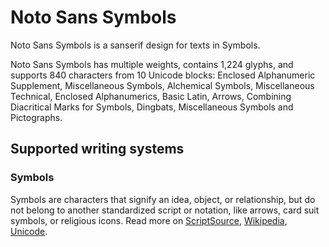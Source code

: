 
# Noto Sans Symbols

Noto Sans Symbols is a sanserif design for texts in Symbols. 

Noto Sans Symbols has multiple weights, contains 1,224 glyphs, and supports 840 characters from 10 Unicode blocks: Enclosed Alphanumeric Supplement, Miscellaneous Symbols, Alchemical Symbols, Miscellaneous Technical, Enclosed Alphanumerics, Basic Latin, Arrows, Combining Diacritical Marks for Symbols, Dingbats, Miscellaneous Symbols and Pictographs.


## Supported writing systems


### Symbols

Symbols are characters that signify an idea, object, or relationship, but do not belong to another standardized script or notation, like arrows, card suit symbols, or religious icons. Read more on [ScriptSource](https://scriptsource.org/scr/Zsym), [Wikipedia](https://en.wikipedia.org/wiki/ISO_15924:Zsym), [Unicode](https://www.unicode.org/versions/Unicode13.0.0/ch22.pdf#G14025).

